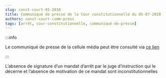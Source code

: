 ```yaml
---   
slug: const-court-91-2018
title: Communiqué de presse de la Cour constitutionnelle du 05-07-2018
authors: const-court-comm-press
tags: [arrêt, cour-constitutionnelle, communiqué-de-presse]
---
```


:::info

Le communiqué de presse de la cellule média peut être consulté via [ce lien](https://www.const-court.be/public/f/2018/2018-091f-info.pdf) 

:::

L’absence de signature d’un mandat d’arrêt par le juge d’instruction qui le décerne et l’absence de motivation de ce mandat sont inconstitutionnelles
